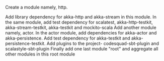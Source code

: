 
Create a module namely, http.

Add library dependency for akka-http and akka-stream in this module.
In the same module, add test dependency for scalatest, akka-http-testkit, akka-stream-testkit, akka-testkit and mockito-scala
Add another module namely, actor.
In the actor module, add dependencies for akka-actor and akka-persistence.
Add test dependency for akka-testkit and akka-persistence-testkit.
Add plugins to the project- codesquad-sbt-plugin and scalastyle-sbt-plugin
Finally add one last module "root" and aggregate all other modules in this root module
